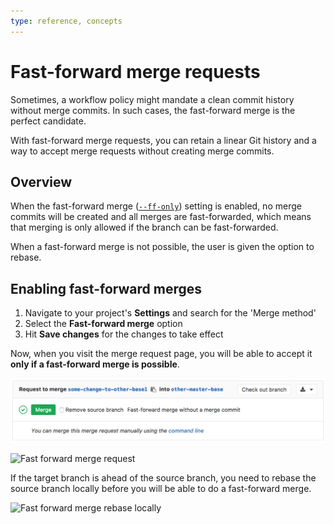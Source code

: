 ```yaml
---
type: reference, concepts
---
```


# Fast-forward merge requests

Sometimes, a workflow policy might mandate a clean commit history without
merge commits. In such cases, the fast-forward merge is the perfect candidate.

With fast-forward merge requests, you can retain a linear Git history and a way
to accept merge requests without creating merge commits.

## Overview

When the fast-forward merge
([`--ff-only`](https://git-scm.com/docs/git-merge#git-merge---ff-only)) setting
is enabled, no merge commits will be created and all merges are fast-forwarded,
which means that merging is only allowed if the branch can be fast-forwarded.

When a fast-forward merge is not possible, the user is given the option to rebase.

## Enabling fast-forward merges

1. Navigate to your project's **Settings** and search for the 'Merge method'
1. Select the **Fast-forward merge** option
1. Hit **Save changes** for the changes to take effect

Now, when you visit the merge request page, you will be able to accept it
**only if a fast-forward merge is possible**.

![Fast forward merge request](img/ff_merge_mr.png)



![Fast forward merge request](img/ff_merge_rebase.png)

If the target branch is ahead of the source branch, you need to rebase the
source branch locally before you will be able to do a fast-forward merge.

![Fast forward merge rebase locally](img/ff_merge_rebase_locally.png)

<!-- ## Troubleshooting

Include any troubleshooting steps that you can foresee. If you know beforehand what issues
one might have when setting this up, or when something is changed, or on upgrading, it's
important to describe those, too. Think of things that may go wrong and include them here.
This is important to minimize requests for support, and to avoid doc comments with
questions that you know someone might ask.

Each scenario can be a third-level heading, e.g. `### Getting error message X`.
If you have none to add when creating a doc, leave this section in place
but commented out to help encourage others to add to it in the future. -->
